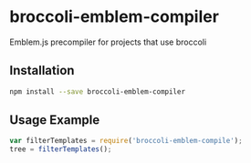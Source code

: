 # broccoli-emblem-compiler

Emblem.js precompiler for projects that use broccoli

## Installation

```bash
npm install --save broccoli-emblem-compiler
```

## Usage Example

```js
var filterTemplates = require('broccoli-emblem-compile');
tree = filterTemplates();
```

